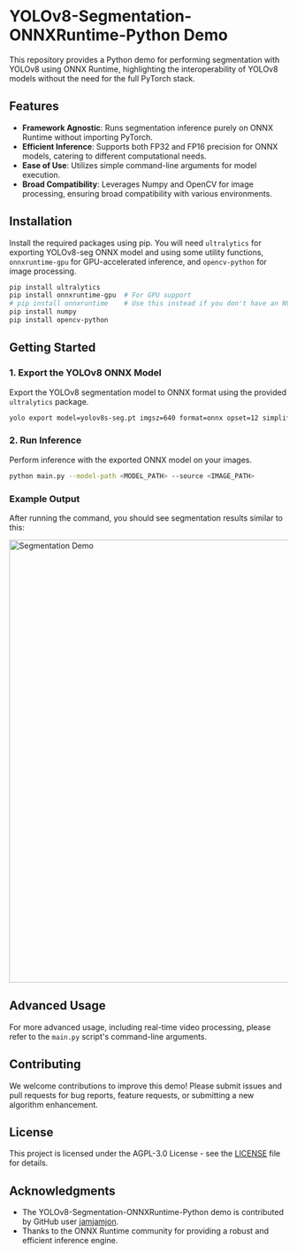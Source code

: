 # YOLOv8-Segmentation-ONNXRuntime-Python Demo

This repository provides a Python demo for performing segmentation with YOLOv8 using ONNX Runtime, highlighting the interoperability of YOLOv8 models without the need for the full PyTorch stack.

## Features

- **Framework Agnostic**: Runs segmentation inference purely on ONNX Runtime without importing PyTorch.
- **Efficient Inference**: Supports both FP32 and FP16 precision for ONNX models, catering to different computational needs.
- **Ease of Use**: Utilizes simple command-line arguments for model execution.
- **Broad Compatibility**: Leverages Numpy and OpenCV for image processing, ensuring broad compatibility with various environments.

## Installation

Install the required packages using pip. You will need `ultralytics` for exporting YOLOv8-seg ONNX model and using some utility functions, `onnxruntime-gpu` for GPU-accelerated inference, and `opencv-python` for image processing.

```bash
pip install ultralytics
pip install onnxruntime-gpu  # For GPU support
# pip install onnxruntime    # Use this instead if you don't have an NVIDIA GPU
pip install numpy
pip install opencv-python
```

## Getting Started

### 1. Export the YOLOv8 ONNX Model

Export the YOLOv8 segmentation model to ONNX format using the provided `ultralytics` package.

```bash
yolo export model=yolov8s-seg.pt imgsz=640 format=onnx opset=12 simplify
```

### 2. Run Inference

Perform inference with the exported ONNX model on your images.

```bash
python main.py --model-path <MODEL_PATH> --source <IMAGE_PATH>
```

### Example Output

After running the command, you should see segmentation results similar to this:

<img src="https://user-images.githubusercontent.com/51357717/279988626-eb74823f-1563-4d58-a8e4-0494025b7c9a.jpg" alt="Segmentation Demo" width="800"/>

## Advanced Usage

For more advanced usage, including real-time video processing, please refer to the `main.py` script's command-line arguments.

## Contributing

We welcome contributions to improve this demo! Please submit issues and pull requests for bug reports, feature requests, or submitting a new algorithm enhancement.

## License

This project is licensed under the AGPL-3.0 License - see the [LICENSE](https://github.com/ultralytics/ultralytics/blob/main/LICENSE) file for details.

## Acknowledgments

- The YOLOv8-Segmentation-ONNXRuntime-Python demo is contributed by GitHub user [jamjamjon](https://github.com/jamjamjon).
- Thanks to the ONNX Runtime community for providing a robust and efficient inference engine.
